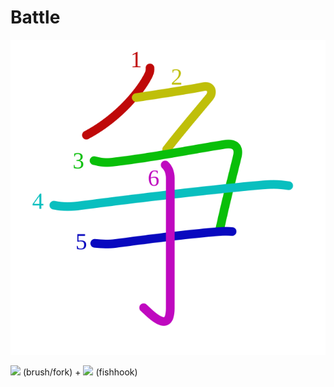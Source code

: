 # Battle
![4e89](../kanji-colorize/4e89.svg)

[![](http://www.kanjidamage.com/assets/radsmall/brush-b9ce6d3871bab51c139599dbd68786430d57313f9b51cc9331f86c7216880600.jpg)](http://www.kanjidamage.com/kanji/1658-brushfork) (brush/fork) + [![](http://www.kanjidamage.com/assets/radsmall/fishhook-d3f5c2e22f077b9f3c7fb8ee81e4fded072b08bc2b6caedf633075619a4b0b9c.jpg)](http://www.kanjidamage.com/kanji/558-fishhook) (fishhook)